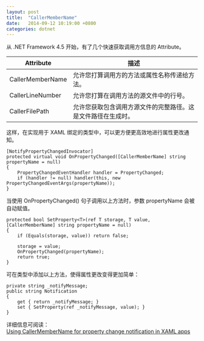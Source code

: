 ```yaml
---
layout: post
title:  "CallerMemberName"
date:   2014-09-12 10:19:00 +0800
categories: dotnet
---
```


从 .NET Framework 4.5 开始，有了几个快速获取调用方信息的 Attribute。

| Attribute | 描述 |
|---|---|
| CallerMemberName | 允许您打算调用方的方法或属性名称传递给方法。 |
| CallerLineNumber | 允许您打算在调用方法的源文件中的行号。 |
| CallerFilePath | 允许您获取包含调用方源文件的完整路径。这是文件路径在生成时。 |

这样，在实现用于 XAML 绑定的类型中，可以更方便更高效地进行属性更改通知。

```CSharp
[NotifyPropertyChangedInvocator]
protected virtual void OnPropertyChanged([CallerMemberName] string propertyName = null)
{
    PropertyChangedEventHandler handler = PropertyChanged;
    if (handler != null) handler(this, new PropertyChangedEventArgs(propertyName));
}
```

当使用 OnPropertyChanged() 句子调用以上方法时，参数 propertyName 会被自动赋值。

```CSharp
protected bool SetProperty<T>(ref T storage, T value, [CallerMemberName] string propertyName = null)
{
    if (Equals(storage, value)) return false;

    storage = value;
    OnPropertyChanged(propertyName);
    return true;
}
```

可在类型中添加以上方法，使得属性更改变得更加简单：

```CSharp
private string _notifyMessage;
public string Notification
{
    get { return _notifyMessage; }
    set { SetProperty(ref _notifyMessage, value); }
}
```

详细信息可阅读：  
[Using CallerMemberName for property change notification in XAML apps](http://10rem.net/blog/2013/02/25/using-callermembername-for-property-change-notification-in-xaml-apps)
